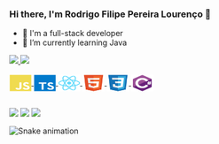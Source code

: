 ### Hi there, I'm Rodrigo Filipe Pereira Lourenço 👋

- 🔭 I'm a full-stack developer
- 🌱 I’m currently learning Java

<div align="center" style="display: flex">
  <a href="https://github.com/rodrigofplourenco">
  <img height="145em" src="https://github-readme-stats.vercel.app/api?username=rodrigofplourenco&show_icons=true&theme=dark&include_all_commits=true&count_private=true"/>
  <img height="145em" src="https://github-readme-stats.vercel.app/api/top-langs/?username=rodrigofplourenco&layout=compact&langs_count=7&theme=dark"/>
</div>
<div style="display: inline_block"><br>
  <img align="center" alt="rodrigofplourenco-Js" height="30" width="40" src="https://raw.githubusercontent.com/devicons/devicon/master/icons/javascript/javascript-plain.svg">
  <img align="center" alt="rodrigofplourenco-Ts" height="30" width="40" src="https://raw.githubusercontent.com/devicons/devicon/master/icons/typescript/typescript-plain.svg">
  <img align="center" alt="rodrigofplourenco-React" height="30" width="40" src="https://raw.githubusercontent.com/devicons/devicon/master/icons/react/react-original.svg">
  <img align="center" alt="rodrigofplourenco-HTML" height="30" width="40" src="https://raw.githubusercontent.com/devicons/devicon/master/icons/html5/html5-original.svg">
  <img align="center" alt="rodrigofplourenco-CSS" height="30" width="40" src="https://raw.githubusercontent.com/devicons/devicon/master/icons/css3/css3-original.svg">

  <img align="center" alt="rodrigofplourenco-Csharp" height="30" width="40" src="https://raw.githubusercontent.com/devicons/devicon/master/icons/csharp/csharp-original.svg">

</div>
  
   ##
  
<div> 
  <a href="https://instagram.com/rodrigofplourenco" target="_blank"><img src="https://img.shields.io/badge/-Instagram-%23E4405F?style=for-the-badge&logo=instagram&logoColor=white" target="_blank"></a>
 <a href="https://discord.gg/KhNtBPnbUr" target="_blank"><img src="https://img.shields.io/badge/Discord-7289DA?style=for-the-badge&logo=discord&logoColor=white" target="_blank"></a> 
  <a href = "mailto:rodrigofplourenco2002@gmail.com"><img src="https://img.shields.io/badge/-Gmail-%23333?style=for-the-badge&logo=gmail&logoColor=white" target="_blank"></a>

  ![Snake animation](https://github.com/rodrigofplourenco/rafaballerini/blob/output/github-contribution-grid-snake.svg)
  
</div>
